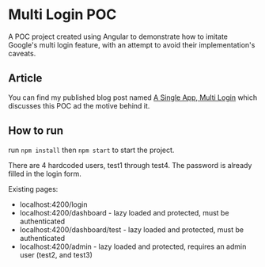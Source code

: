 # Multi Login POC

A POC project created using Angular to demonstrate how to imitate Google's multi login feature, with an attempt to avoid their implementation's caveats.

## Article

You can find my published blog post named [A Single App, Multi Login](https://bilalkhoukhi.com/blog/single-app-multi-login) which discusses this POC ad the motive behind it. 

## How to run
run `npm install` then `npm start` to start the project.

There are 4 hardcoded users, test1 through test4.
The password is already filled in the login form.

Existing pages:
- localhost:4200/login
- localhost:4200/dashboard - lazy loaded and protected, must be authenticated
- localhost:4200/dashboard/test - lazy loaded and protected, must be authenticated
- localhost:4200/admin - lazy loaded and protected, requires an admin user (test2, and test3)
